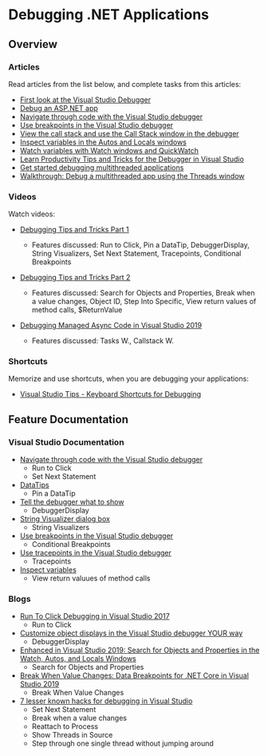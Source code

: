 # Debugging .NET Applications

## Overview

### Articles

Read articles from the list below, and complete tasks from this articles:

* [First look at the Visual Studio Debugger](https://docs.microsoft.com/en-us/visualstudio/debugger/debugger-feature-tour)
* [Debug an ASP.NET app](https://docs.microsoft.com/en-us/visualstudio/debugger/quickstart-debug-aspnet)
* [Navigate through code with the Visual Studio debugger](https://docs.microsoft.com/en-us/visualstudio/debugger/navigating-through-code-with-the-debugger)
* [Use breakpoints in the Visual Studio debugger](https://docs.microsoft.com/en-us/visualstudio/debugger/using-breakpoints)
* [View the call stack and use the Call Stack window in the debugger](https://docs.microsoft.com/en-us/visualstudio/debugger/how-to-use-the-call-stack-window)
* [Inspect variables in the Autos and Locals windows](https://docs.microsoft.com/en-us/visualstudio/debugger/autos-and-locals-windows)
* [Watch variables with Watch windows and QuickWatch](https://docs.microsoft.com/en-us/visualstudio/debugger/watch-and-quickwatch-windows)
* [Learn Productivity Tips and Tricks for the Debugger in Visual Studio](https://docs.microsoft.com/en-us/visualstudio/debugger/debugger-tips-and-tricks)
* [Get started debugging multithreaded applications](https://docs.microsoft.com/en-us/visualstudio/debugger/get-started-debugging-multithreaded-apps)
* [Walkthrough: Debug a multithreaded app using the Threads window](https://docs.microsoft.com/en-us/visualstudio/debugger/how-to-use-the-threads-window)


### Videos

Watch videos:

* [Debugging Tips and Tricks Part 1](https://www.youtube.com/watch?v=Uld-2m2tGiI)
  * Features discussed: Run to Click, Pin a DataTip, DebuggerDisplay, String Visualizers, Set Next Statement, Tracepoints, Conditional Breakpoints

* [Debugging Tips and Tricks Part 2](https://www.youtube.com/watch?v=kQHbGPF7TZQ)
  * Features discussed: Search for Objects and Properties, Break when a value changes, Object ID, Step Into Specific, View return values of method calls, $ReturnValue

* [Debugging Managed Async Code in Visual Studio 2019](https://www.youtube.com/watch?v=aVEug50YpaM)
  * Features discussed: Tasks W., Callstack W.

### Shortcuts

Memorize and use shortcuts, when you are debugging your applications:

* [Visual Studio Tips - Keyboard Shortcuts for Debugging](https://hutchcodes.net/2019/04/visual-studio-tips-debug-keyboard-shortcuts/)


## Feature Documentation

### Visual Studio Documentation

* [Navigate through code with the Visual Studio debugger](https://docs.microsoft.com/en-us/visualstudio/debugger/navigating-through-code-with-the-debugger)
  * Run to Click
  * Set Next Statement
* [DataTips](https://docs.microsoft.com/en-us/visualstudio/debugger/view-data-values-in-data-tips-in-the-code-editor#pin-a-datatip)
  * Pin a DataTip
* [Tell the debugger what to show](https://docs.microsoft.com/en-us/visualstudio/debugger/using-the-debuggerdisplay-attribute)
  * DebuggerDisplay
* [String Visualizer dialog box](https://docs.microsoft.com/en-us/visualstudio/debugger/string-visualizer-dialog-box)
  * String Visualizers
* [Use breakpoints in the Visual Studio debugger](https://docs.microsoft.com/en-us/visualstudio/debugger/using-breakpoints)
  * Conditional Breakpoints
* [Use tracepoints in the Visual Studio debugger](https://docs.microsoft.com/en-us/visualstudio/debugger/using-tracepoints)
  * Tracepoints
* [Inspect variables](https://docs.microsoft.com/en-us/visualstudio/debugger/autos-and-locals-windows)
  * View return valuues of method calls


### Blogs

* [Run To Click Debugging in Visual Studio 2017](https://devblogs.microsoft.com/devops/run-to-click-debugging-in-visual-studio-2017/)
  * Run to Click
* [Customize object displays in the Visual Studio debugger YOUR way](https://devblogs.microsoft.com/visualstudio/customize-object-displays-in-the-visual-studio-debugger-your-way/)
  * DebuggerDisplay
* [Enhanced in Visual Studio 2019: Search for Objects and Properties in the Watch, Autos, and Locals Windows](https://devblogs.microsoft.com/visualstudio/enhanced-in-visual-studio-2019-search-for-objects-and-properties-in-the-watch-autos-and-locals-windows/)
  * Search for Objects and Properties
* [Break When Value Changes: Data Breakpoints for .NET Core in Visual Studio 2019](https://devblogs.microsoft.com/visualstudio/break-when-value-changes-data-breakpoints-for-net-core-in-visual-studio-2019/)
  * Break When Value Changes
* [7 lesser known hacks for debugging in Visual Studio](https://devblogs.microsoft.com/visualstudio/7-lesser-known-hacks-for-debugging-in-visual-studio/)
  * Set Next Statement
  * Break when a value changes
  * Reattach to Process
  * Show Threads in Source
  * Step through one single thread without jumping around
